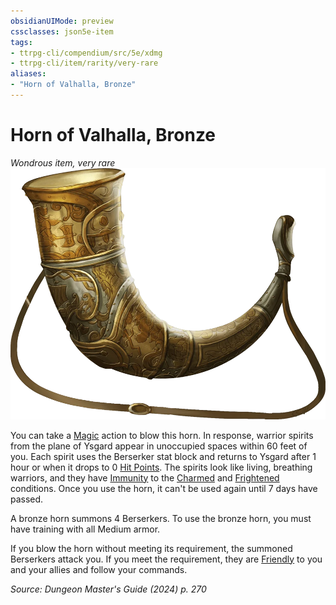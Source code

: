 ```yaml
---
obsidianUIMode: preview
cssclasses: json5e-item
tags:
- ttrpg-cli/compendium/src/5e/xdmg
- ttrpg-cli/item/rarity/very-rare
aliases: 
- "Horn of Valhalla, Bronze"
---
```

# Horn of Valhalla, Bronze
*Wondrous item, very rare*  
![](Misc%20Files/CLI/compendium/items/img/horn-of-valhalla.webp#right)


You can take a [Magic](Misc%20Files/CLI/rules/actions.md#Magic) action to blow this horn. In response, warrior spirits from the plane of Ysgard appear in unoccupied spaces within 60 feet of you. Each spirit uses the Berserker stat block and returns to Ysgard after 1 hour or when it drops to 0 [Hit Points](Misc%20Files/CLI/rules/variant-rules/hit-points-xphb.md). The spirits look like living, breathing warriors, and they have [Immunity](Misc%20Files/CLI/rules/variant-rules/immunity-xphb.md) to the [Charmed](Misc%20Files/CLI/rules/conditions.md#Charmed) and [Frightened](Misc%20Files/CLI/rules/conditions.md#Frightened) conditions. Once you use the horn, it can't be used again until 7 days have passed.

A bronze horn summons 4 Berserkers. To use the bronze horn, you must have training with all Medium armor.

If you blow the horn without meeting its requirement, the summoned Berserkers attack you. If you meet the requirement, they are [Friendly](Misc%20Files/CLI/rules/variant-rules/friendly-attitude-xphb.md) to you and your allies and follow your commands.

*Source: Dungeon Master's Guide (2024) p. 270*